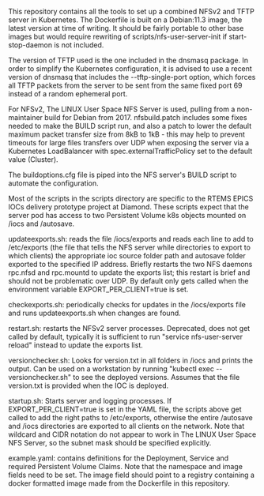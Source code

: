 This repository contains all the tools to set up a combined NFSv2 and TFTP server in Kubernetes. 
The Dockerfile is built on a Debian:11.3 image, the latest version at time of writing. It should
be fairly portable to other base images but would require rewriting of scripts/nfs-user-server-init if start-stop-daemon is not included. 

The version of TFTP used is the one included in the dnsmasq package. In order to simplify the Kubernetes configuration, it is advised to use a recent version of dnsmasq that includes the --tftp-single-port option, which forces all TFTP packets from the server to be sent from the same fixed port 69 instead of a random ephemeral port. 

For NFSv2, The LINUX User Space NFS Server is used, pulling from a non-maintainer build for Debian from 2017. nfsbuild.patch includes some fixes needed to make the BUILD script run, and also a patch to lower the default maximum packet transfer size from 8kB to 1kB - this may help to prevent timeouts for large files transfers over UDP when exposing the server via a Kubernetes LoadBalancer with spec.externalTrafficPolicy set to the default value (Cluster).

The buildoptions.cfg file is piped into the NFS server's BUILD script to automate the configuration. 

Most of the scripts in the scripts directory are specific to the RTEMS EPICS IOCs delivery prototype project at Diamond. 
These scripts expect that the server pod has access to two Persistent Volume k8s objects mounted on /iocs and /autosave.

updateexports.sh: reads the file /iocs/exports and reads each line to add to /etc/exports (the file that tells the NFS server while directories to export to which clients) the appropriate ioc source folder path and autosave folder exported to the specified IP address. Briefly restarts the two NFS daemons rpc.nfsd and rpc.mountd to update the exports list; this restart is brief and should not be problematic over UDP. By default only gets called when the environment variable EXPORT_PER_CLIENT=true is set. 

checkexports.sh: periodically checks for updates in the /iocs/exports file and runs updateexports.sh when changes are found.

restart.sh: restarts the NFSv2 server processes. Deprecated, does not get called by default, typically it is sufficient to run "service nfs-user-server reload" instead to update the exports list.

versionchecker.sh: Looks for version.txt in all folders in /iocs and prints the output. Can be used on a workstation by running "kubectl exec <nfstftpserver-pod-name> -- versionchecker.sh" to see the deployed versions. Assumes that the file version.txt is provided when the IOC is deployed. 

startup.sh: Starts server and logging processes. If EXPORT_PER_CLIENT=true is set in the YAML file, the scripts above get called to add the right paths to /etc/exports, otherwise the entire /autosave and /iocs directories are exported to all clients on the network. Note that wildcard and CIDR notation do not appear to work in The LINUX User Space NFS Server, so the subnet mask should be specified explicitly. 

example.yaml: contains definitions for the Deployment, Service and required Persistent Volume Claims. Note that the namespace and image fields need to be set. The image field should point to a registry containing a docker formatted image made from the Dockerfile in this repository.